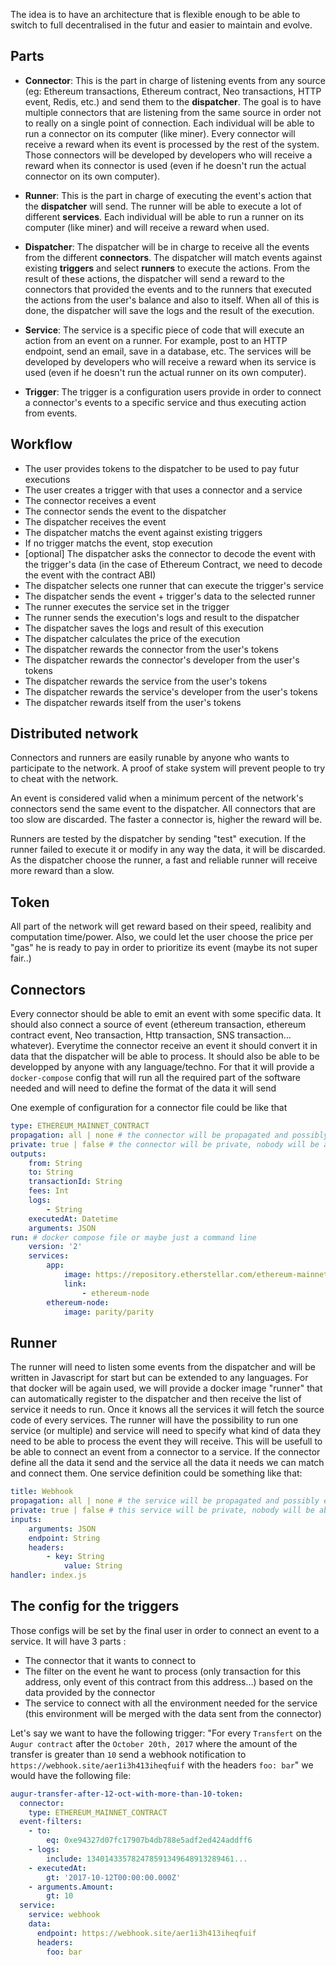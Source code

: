 The idea is to have an architecture that is flexible enough to be able to switch to full decentralised in the futur and easier to maintain and evolve.

## Parts

- **Connector**: This is the part in charge of listening events from any source (eg:  Ethereum transactions, Ethereum contract, Neo transactions, HTTP event, Redis, etc.) and send them to the **dispatcher**. The goal is to have multiple connectors that are listening from the same source in order not to really on a single point of connection. Each individual will be able to run a connector on its computer (like miner). Every connector will receive a reward when its event is processed by the rest of the system. Those connectors will be developed by developers who will receive a reward when its connector is used (even if he doesn't run the actual connector on its own computer).

- **Runner**: This is the part in charge of executing the event's action that the **dispatcher** will send. The runner will be able to execute a lot of different **services**. Each individual will be able to run a runner on its computer (like miner) and will receive a reward when used.

- **Dispatcher**: The dispatcher will be in charge to receive all the events from the different **connectors**. The dispatcher will match events against existing **triggers** and select **runners** to execute the actions. From the result of these actions, the dispatcher will send a reward to the connectors that provided the events and to the runners that executed the actions from the user's balance and also to itself. When all of this is done, the dispatcher will save the logs and the result of the execution.

- **Service**: The service is a specific piece of code that will execute an action from an event on a runner. For example, post to an HTTP endpoint, send an email, save in a database, etc. The services will be developed by developers who will receive a reward when its service is used (even if he doesn't run the actual runner on its own computer).

- **Trigger**: The trigger is a configuration users provide in order to connect a connector's events to a specific service and thus executing action from events.


## Workflow

- The user provides tokens to the dispatcher to be used to pay futur executions
- The user creates a trigger with that uses a connector and a service
- The connector receives a event
- The connector sends the event to the dispatcher
- The dispatcher receives the event
- The dispatcher matchs the event against existing triggers
- If no trigger matchs the event, stop execution
- [optional] The dispatcher asks the connector to decode the event with the trigger's data (in the case of Ethereum Contract, we need to decode the event with the contract ABI)
- The dispatcher selects one runner that can execute the trigger's service
- The dispatcher sends the event + trigger's data to the selected runner
- The runner executes the service set in the trigger
- The runner sends the execution's logs and result to the dispatcher
- The dispatcher saves the logs and result of this execution
- The dispatcher calculates the price of the execution
- The dispatcher rewards the connector from the user's tokens
- The dispatcher rewards the connector's developer from the user's tokens
- The dispatcher rewards the service from the user's tokens
- The dispatcher rewards the service's developer from the user's tokens
- The dispatcher rewards itself from the user's tokens

## Distributed network

Connectors and runners are easily runable by anyone who wants to participate to the network. A proof of stake system will prevent people to try to cheat with the network.

An event is considered valid when a minimum percent of the network's connectors send the same event to the dispatcher. All connectors that are too slow are discarded. The faster a connector is, higher the reward will be.

Runners are tested by the dispatcher by sending "test" execution. If the runner failed to execute it or modify in any way the data, it will be discarded. As the dispatcher choose the runner, a fast and reliable runner will receive more reward than a slow.

## Token

All part of the network will get reward based on their speed, realibity and computation time/power.
Also, we could let the user choose the price per "gas" he is ready to pay in order to prioritize its event (maybe its not super fair..)


## Connectors

Every connector should be able to emit an event with some specific data. It should also connect a source of event (ethereum transaction, ethereum contract event, Neo transaction, Http transaction, SNS transaction... whatever).
Everytime the connector receive an event it should convert it in data that the dispatcher will be able to process. It should also be able to be developped by anyone with any language/techno. For that it will provide a `docker-compose` config that will run all the required part of the software needed and will need to define the format of the data it will send

One exemple of configuration for a connector file could be like that 
```yml
type: ETHEREUM_MAINNET_CONTRACT
propagation: all | none # the connector will be propagated and possibly executed for every computer of the network
private: true | false # the connector will be private, nobody will be able to connect it except the creator of the connector or anyone he gives access to
outputs:
    from: String
    to: String
    transactionId: String
    fees: Int
    logs:
        - String
    executedAt: Datetime
    arguments: JSON
run: # docker compose file or maybe just a command line
    version: '2'
    services:
        app:
            image: https://repository.etherstellar.com/ethereum-mainnet-contract
            link:
                - ethereum-node
        ethereum-node:
            image: parity/parity
```

## Runner

The runner will need to listen some events from the dispatcher and will be written in Javascript for start but can be extended to any languages. For that docker will be again used, we will provide a docker image "runner" that can automatically register to the dispatcher and then receive the list of service it needs to run. Once it knows all the services it will fetch the source code of every services. The runner will have the possibility to run one service (or multiple) and service will need to specify what kind of data they need to be able to process the event they will receive. This will be usefull to be able to connect an event from a connector to a service. If the connector define all the data it send and the service all the data it needs we can match and connect them.
One service definition could be something like that:
```yml
title: Webhook
propagation: all | none # the service will be propagated and possibly executed for every computer of the network
private: true | false # this service will be private, nobody will be able to connect it except the creator of the service or anyone he gives access to
inputs:
    arguments: JSON
    endpoint: String
    headers:
        - key: String
            value: String
handler: index.js
```

## The config for the triggers

Those configs will be set by the final user in order to connect an event to a service. It will have 3 parts :
- The connector that it wants to connect to
- The filter on the event he want to process (only transaction for this address, only event of this contract from this address...) based on the data provided by the connector
- The service to connect with all the environment needed for the service (this environment will be merged with the data sent from the connector)

Let's say we want to have the following trigger:
"For every `Transfert` on the `Augur contract` after the `October 20th, 2017` where the amount of the transfer is greater than `10` send a webhook notification to `https://webhook.site/aer1i3h413iheqfuif` with the headers `foo: bar`" we would have the following file:

```yml
augur-transfer-after-12-oct-with-more-than-10-token:
  connector:
    type: ETHEREUM_MAINNET_CONTRACT
  event-filters:
    - to:
        eq: 0xe94327d07fc17907b4db788e5adf2ed424addff6
    - logs:
        include: 134014335782478591349648913289461...
    - executedAt:
        gt: '2017-10-12T00:00:00.000Z'
    - arguments.Amount:
        gt: 10
  service:
    service: webhook
    data:
      endpoint: https://webhook.site/aer1i3h413iheqfuif
      headers:
        foo: bar
```
